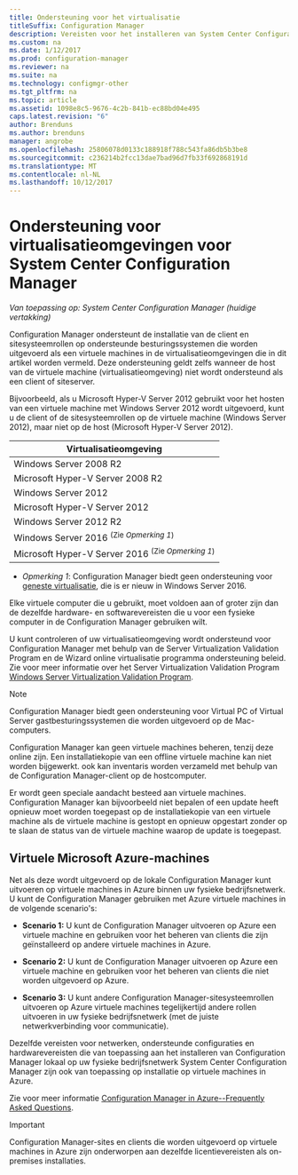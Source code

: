 ```yaml
---
title: Ondersteuning voor het virtualisatie
titleSuffix: Configuration Manager
description: Vereisten voor het installeren van System Center Configuration Manager-client en de sitesysteemrollen in een virtualisatieomgeving ophalen.
ms.custom: na
ms.date: 1/12/2017
ms.prod: configuration-manager
ms.reviewer: na
ms.suite: na
ms.technology: configmgr-other
ms.tgt_pltfrm: na
ms.topic: article
ms.assetid: 1098e8c5-9676-4c2b-841b-ec88bd04e495
caps.latest.revision: "6"
author: Brenduns
ms.author: brenduns
manager: angrobe
ms.openlocfilehash: 25806078d0133c188918f788c543fa86db5b3be8
ms.sourcegitcommit: c236214b2fcc13dae7bad96d7fb33f692868191d
ms.translationtype: MT
ms.contentlocale: nl-NL
ms.lasthandoff: 10/12/2017
---
```

# <a name="support-for-virtualization-environments-for-system-center-configuration-manager"></a>Ondersteuning voor virtualisatieomgevingen voor System Center Configuration Manager

*Van toepassing op: System Center Configuration Manager (huidige vertakking)*

Configuration Manager ondersteunt de installatie van de client en sitesysteemrollen op ondersteunde besturingssystemen die worden uitgevoerd als een virtuele machines in de virtualisatieomgevingen die in dit artikel worden vermeld. Deze ondersteuning geldt zelfs wanneer de host van de virtuele machine (virtualisatieomgeving) niet wordt ondersteund als een client of siteserver.  

 Bijvoorbeeld, als u Microsoft Hyper-V Server 2012 gebruikt voor het hosten van een virtuele machine met Windows Server 2012 wordt uitgevoerd, kunt u de client of de sitesysteemrollen op de virtuele machine (Windows Server 2012), maar niet op de host (Microsoft Hyper-V Server 2012).  

|Virtualisatieomgeving|  
|--------------------------------|  
|Windows Server 2008 R2|  
|Microsoft Hyper-V Server 2008 R2|  
|Windows Server 2012|  
|Microsoft Hyper-V Server 2012|  
|Windows Server 2012 R2|
|Windows Server 2016 <sup>(Zie *Opmerking 1*)</sup>|
|Microsoft Hyper-V Server 2016 <sup>(Zie *Opmerking 1*)|
-  *Opmerking 1*: Configuration Manager biedt geen ondersteuning voor [geneste virtualisatie](https://technet.microsoft.com/windows-server-docs/compute/hyper-v/what-s-new-in-hyper-v-on-windows#a-namebkmknestedanested-virtualization-new), die is er nieuw in Windows Server 2016.


 Elke virtuele computer die u gebruikt, moet voldoen aan of groter zijn dan de dezelfde hardware- en softwarevereisten die u voor een fysieke computer in de Configuration Manager gebruiken wilt.  

 U kunt controleren of uw virtualisatieomgeving wordt ondersteund voor Configuration Manager met behulp van de Server Virtualization Validation Program en de Wizard online virtualisatie programma ondersteuning beleid. Zie voor meer informatie over het Server Virtualization Validation Program [Windows Server Virtualization Validation Program](https://www.windowsservercatalog.com/svvp.aspx).  

> [!NOTE]  
>  Configuration Manager biedt geen ondersteuning voor Virtual PC of Virtual Server gastbesturingssystemen die worden uitgevoerd op de Mac-computers.  

Configuration Manager kan geen virtuele machines beheren, tenzij deze online zijn. Een installatiekopie van een offline virtuele machine kan niet worden bijgewerkt. ook kan inventaris worden verzameld met behulp van de Configuration Manager-client op de hostcomputer.  

Er wordt geen speciale aandacht besteed aan virtuele machines. Configuration Manager kan bijvoorbeeld niet bepalen of een update heeft opnieuw moet worden toegepast op de installatiekopie van een virtuele machine als de virtuele machine is gestopt en opnieuw opgestart zonder op te slaan de status van de virtuele machine waarop de update is toegepast.  

##  <a name="bkmk_Azure"></a> Virtuele Microsoft Azure-machines  
 Net als deze wordt uitgevoerd op de lokale Configuration Manager kunt uitvoeren op virtuele machines in Azure binnen uw fysieke bedrijfsnetwerk. U kunt de Configuration Manager gebruiken met Azure virtuele machines in de volgende scenario's:  

-   **Scenario 1:** U kunt de Configuration Manager uitvoeren op Azure een virtuele machine en gebruiken voor het beheren van clients die zijn geïnstalleerd op andere virtuele machines in Azure.  

-   **Scenario 2:** U kunt de Configuration Manager uitvoeren op Azure een virtuele machine en gebruiken voor het beheren van clients die niet worden uitgevoerd op Azure.  

-   **Scenario 3:** U kunt andere Configuration Manager-sitesysteemrollen uitvoeren op Azure virtuele machines tegelijkertijd andere rollen uitvoeren in uw fysieke bedrijfsnetwerk (met de juiste netwerkverbinding voor communicatie).  

Dezelfde vereisten voor netwerken, ondersteunde configuraties en hardwarevereisten die van toepassing aan het installeren van Configuration Manager lokaal op uw fysieke bedrijfsnetwerk System Center Configuration Manager zijn ook van toepassing op installatie op virtuele machines in Azure.  

Zie voor meer informatie [Configuration Manager in Azure--Frequently Asked Questions](/sccm/core/understand/configuration-manager-on-azure).

> [!IMPORTANT]  
>  Configuration Manager-sites en clients die worden uitgevoerd op virtuele machines in Azure zijn onderworpen aan dezelfde licentievereisten als on-premises installaties.  
